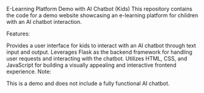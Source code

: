 E-Learning Platform Demo with AI Chatbot (Kids)
This repository contains the code for a demo website showcasing an e-learning platform for children with an AI chatbot interaction.

Features:

Provides a user interface for kids to interact with an AI chatbot through text input and output.
Leverages Flask as the backend framework for handling user requests and interacting with the chatbot.
Utilizes HTML, CSS, and JavaScript for building a visually appealing and interactive frontend experience.
Note:

This is a demo and does not include a fully functional AI chatbot.
